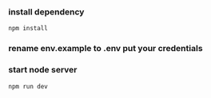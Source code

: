 ### install dependency
```
npm install
```

### rename env.example to .env put your credentials

### start node server
```
npm run dev
```
